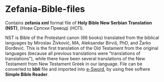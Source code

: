 # Zefania-Bible-files
Contains **zefania xml** format file of **Holy Bible New Serbian Translation (NST)**,  (Нови Српски Превод) (НСП).

NST is Bible of the Protestant canon (66 books) translated from the biblical languages by Miroslav Živković, MA, Aleksandar Birviš, PhD, and Žarko Đorđević. This is the first translation of the Old Testament from the original languages (because all previous translations were "translations of translations"), while there have been several translations of the New Testament from New Testament Greek in our language.
File can be converted to **bbli** file and imported into [e-Sword](https://e-sword.net/), by using free softwre **Simple Bible Reader**.
